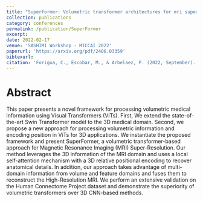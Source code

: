 ```yaml
---
title: "Superformer: Volumetric transformer architectures for mri super-resolution"
collection: publications
category: conferences
permalink: /publication/SuperFormer
excerpt: 
date: 2022-02-17
venue: 'SASHIMI Workshop - MICCAI 2022'
paperurl: 'https://arxiv.org/pdf/2406.03359'
bibtexurl: 
citation: 'Forigua, C., Escobar, M., & Arbelaez, P. (2022, September). Superformer: Volumetric transformer architectures for mri super-resolution. In International workshop on simulation and synthesis in medical imaging (pp. 132-141). Cham: Springer International Publishing.'
---
```

Abstract
====
This paper presents a novel framework for processing volumetric medical information using Visual Transformers (ViTs). First, We extend the state-of-the-art Swin Transformer model to the 3D medical domain. Second, we propose a new approach for processing volumetric information and encoding position in ViTs for 3D applications. We instantiate the proposed framework and present SuperFormer, a volumetric transformer-based approach for Magnetic Resonance Imaging (MRI) Super-Resolution. Our method leverages the 3D information of the MRI domain and uses a local self-attention mechanism with a 3D relative positional encoding to recover anatomical details. In addition, our approach takes advantage of multi-domain information from volume and feature domains and fuses them to reconstruct the High-Resolution MRI. We perform an extensive validation on the Human Connectome Project dataset and demonstrate the superiority of volumetric transformers over 3D CNN-based methods.